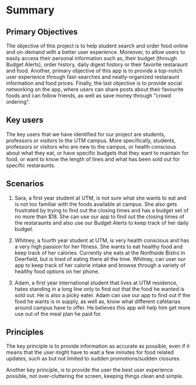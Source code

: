 # Summary

## Primary Objectives

The objective of this project is to help student search and order food online and on-demand with a better user experience. Moreover, to allow users to easily access their personal information such as, their budget (through Budget Alerts), order history, daily digest history or their favorite restaraunt and food. Another, primary objective of this app is to provide a top-notch user experience through fast-searches and neatly-organized restaraunt information and food prices. Finally, the last objective is to provide social networking on the app, where users can share posts about their favourite foods and can follow friends, as well as save money through "crowd ordering".

## Key users

The key users that we have identified for our project are students, professors or visitors to the UTM campus. More specifically, students, professors or visitors who are new to the campus, or health conscious about what they eat, or have specific budgets that they want to maintain for food, or want to know the length of lines and what has been sold out for specific restaraunts.
  
## Scenarios

1. Sara, a first year student at UTM, is not sure what she wants to eat and is not too familiar with the foods available at campus. She also gets frustrated by trying to find out the closing times and has a budget set of no more than $18. She can use our app to find out the closing times of the restaraunts and also use our Budget Alerts to keep track of her daily budget.

2. Whitney, a fourth year student at UTM, is very health conscious and has a very high passion for her fitness. She wants to eat healthy food and keep track of her calories. Currently she eats at the Northside Bistro in Deerfield, but is tired of eating there all the time. Whitney, can user our app to keep track of her calorie intake and browse through a variety of healthy food options on her phone.

3. Adam, a first year international student that lives at UTM residence, hates standing in a long line only to find out that the food he wanted is sold out. He is also a picky eater. Adam can use our app to find out if the food he wants is in supply, as well as, know what different cafetarias around campus have to offer. He believes this app will help him get more use out of the meal plan he paid for.

## Principles

The key principle is to provide information as accurate as possible, even if it means that the user might have to wait a few minutes for food related updates, such as but not limited to sudden promotions/sudden closures. 

Another key principle, is to provide the user the best user experience possible, not over-cluttering the screen, keeping things clean and simple.